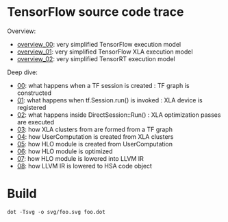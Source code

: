 # TensorFlow source code trace

Overview:
- [overview_00](svg/overview_00.svg): very simplified TensorFlow execution model
- [overview_01](svg/overview_01.svg): very simplified TensorFlow XLA execution model
- [overview_02](svg/overview_02.svg): very simplified TensorRT execution model

Deep dive:
- [00](svg/00.svg): what happens when a TF session is created : TF graph is constructed
- [01](svg/01.svg): what happens when tf.Session.run() is invoked : XLA device is registered
- [02](svg/02.svg): what happens inside DirectSession::Run() : XLA optimization passes are executed
- [03](svg/03.svg): how XLA clusters from are formed from a TF graph
- [04](svg/04.svg): how UserComputation is created from XLA clusters
- [05](svg/05.svg): how HLO module is created from UserComputation
- [06](svg/06.svg): how HLO module is optimized
- [07](svg/07.svg): how HLO module is lowered into LLVM IR
- [08](svg/08.svg): how LLVM IR is lowered to HSA code object

# Build

```
dot -Tsvg -o svg/foo.svg foo.dot
```
